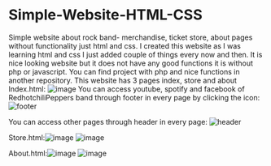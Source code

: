 # Simple-Website-HTML-CSS
Simple website about rock band- merchandise, ticket store, about pages without functionality just html and css. 
I created this website as I was learning html and css I just added couple of things every now and then. It is nice looking website but it does not have any good functions
it is without php or javascript. You can find project with php and nice functions in another repository. This website has 3 pages index, store and about
Index.html:
![image](https://user-images.githubusercontent.com/92724870/172604826-8a09e2c6-b819-42d0-83a1-d6d4c821f3bc.png)
You can access youtube, spotify and facebook of RedhotchiliPeppers band through footer in every page by clicking the icon:
![footer](https://user-images.githubusercontent.com/92724870/172607019-03d133b8-5f27-4c77-8578-8259c32e869a.png)

You can access other pages through header in every page:
![header](https://user-images.githubusercontent.com/92724870/172607185-326752b5-53a6-403a-ae70-a23c14466926.png)


Store.html:![image](https://user-images.githubusercontent.com/92724870/172606076-e60acc82-1efa-45a9-bc06-48416786614b.png)
![image](https://user-images.githubusercontent.com/92724870/172606456-272f9be4-5839-4088-85bf-171063ffd5d8.png)

About.html:![image](https://user-images.githubusercontent.com/92724870/172606556-2d87be08-5324-48e4-9c1d-01a690037ee8.png)
![image](https://user-images.githubusercontent.com/92724870/172606601-38071bc6-fc4a-476d-bac2-3736fe0e5a6a.png)




